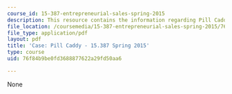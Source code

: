 ```yaml
---
course_id: 15-387-entrepreneurial-sales-spring-2015
description: This resource contains the information regarding Pill Caddy.
file_location: /coursemedia/15-387-entrepreneurial-sales-spring-2015/76f84b9be0fd3688877622a29fd50aa6_MIT15_387S15_Pill_Caddy.pdf
file_type: application/pdf
layout: pdf
title: 'Case: Pill Caddy - 15.387 Spring 2015'
type: course
uid: 76f84b9be0fd3688877622a29fd50aa6

---
```

None